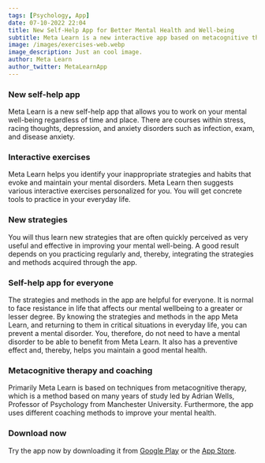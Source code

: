 ```yaml
---
tags: [Psychology, App]
date: 07-10-2022 22:04
title: New Self-Help App for Better Mental Health and Well-being
subtitle: Meta Learn is a new interactive app based on metacognitive therapy and coaching.
image: /images/exercises-web.webp
image_description: Just an cool image.
author: Meta Learn
author_twitter: MetaLearnApp
---
```


### New self-help app
Meta Learn is a new self-help app that allows you to work on your mental well-being regardless of time and place. There are courses within stress, racing thoughts, depression, and anxiety disorders such as infection, exam, and disease anxiety.

### Interactive exercises
Meta Learn helps you identify your inappropriate strategies and habits that evoke and maintain your mental disorders. Meta Learn then suggests various interactive exercises personalized for you. You will get concrete tools to practice in your everyday life.

### New strategies
You will thus learn new strategies that are often quickly perceived as very useful and effective in improving your mental well-being. A good result depends on you practicing regularly and, thereby, integrating the strategies and methods acquired through the app.

### Self-help app for everyone
The strategies and methods in the app are helpful for everyone. It is normal to face resistance in life that affects our mental wellbeing to a greater or lesser degree. By knowing the strategies and methods in the app Meta Learn, and returning to them in critical situations in everyday life, you can prevent a mental disorder. You, therefore, do not need to have a mental disorder to be able to benefit from Meta Learn. It also has a preventive effect and, thereby, helps you maintain a good mental health.

### Metacognitive therapy and coaching
Primarily Meta Learn is based on techniques from metacognitive therapy, which is a method based on many years of study led by Adrian Wells, Professor of Psychology from Manchester University. Furthermore, the app uses different coaching methods to improve your mental health.

### Download now
Try the app now by downloading it from [Google Play](https://play.google.com/store/apps/details?id=com.fredslund.metalearn) or the [App Store](https://apps.apple.com/us/app/meta-learn/id1531463974).

